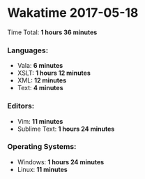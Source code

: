 # Wakatime 2017-05-18

Time Total: **1 hours 36 minutes**

### Languages:
- Vala: **6 minutes** 
- XSLT: **1 hours 12 minutes** 
- XML: **12 minutes** 
- Text: **4 minutes** 

### Editors:
- Vim: **11 minutes** 
- Sublime Text: **1 hours 24 minutes** 

### Operating Systems:
- Windows: **1 hours 24 minutes** 
- Linux: **11 minutes** 

